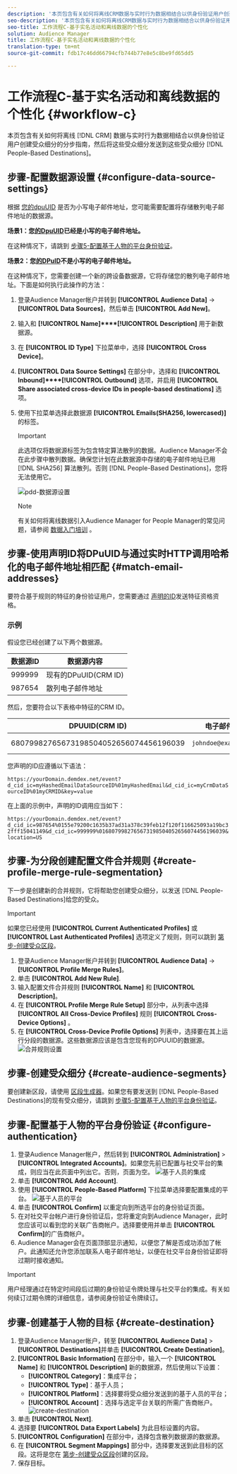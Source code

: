 ```yaml
---
description: '本页包含有关如何将离线CRM数据与实时行为数据相结合以供身份验证用户创建受众细分的分步指南，然后将这些受众细分发送到基于人员的目标。 '
seo-description: '本页包含有关如何将离线CRM数据与实时行为数据相结合以供身份验证用户创建受众细分的分步指南，然后将这些受众细分发送到基于人员的目标。  '
seo-title: 工作流程C-基于实名活动和离线数据的个性化
solution: Audience Manager
title: 工作流程C-基于实名活动和离线数据的个性化
translation-type: tm+mt
source-git-commit: fdb17c46dd66794cfb744b77e8e5c8be9fd65dd5

---
```



# 工作流程C-基于实名活动和离线数据的个性化 {#workflow-c}

本页包含有关如何将离线 [!DNL CRM] 数据与实时行为数据相结合以供身份验证用户创建受众细分的分步指南，然后将这些受众细分发送到这些受众细分 [!DNL People-Based Destinations]。

## 步骤-配置数据源设置 {#configure-data-source-settings}

根据 [您的dpuUID](../../reference/ids-in-aam.md) 是否为小写电子邮件地址，您可能需要配置将存储散列电子邮件地址的数据源。

**场景1：您[的DpuUID](../../reference/ids-in-aam.md)已经是小写的电子邮件地址。**

在这种情况下，请跳到 [步骤5-配置基于人物的平台身份验证](#configure-authentication)。

**场景2：您[的DPuID](../../reference/ids-in-aam.md)不是小写的电子邮件地址。**

在这种情况下，您需要创建一个新的跨设备数据源，它将存储您的散列电子邮件地址。下面是如何执行此操作的方法：

1. 登录Audience Manager帐户并转到 **[!UICONTROL Audience Data]** -&gt; **[!UICONTROL Data Sources]**，然后单击 **[!UICONTROL Add New]**。
1. 输入和 **[!UICONTROL Name]****[!UICONTROL Description]** 用于新数据源。
1. 在 **[!UICONTROL ID Type]** 下拉菜单中，选择 **[!UICONTROL Cross Device]**。
1. **[!UICONTROL Data Source Settings]** 在部分中，选择和 **[!UICONTROL Inbound]****[!UICONTROL Outbound]** 选项，并启用 **[!UICONTROL Share associated cross-device IDs in people-based destinations]** 选项。
1. 使用下拉菜单选择此数据源 **[!UICONTROL Emails(SHA256, lowercased)]** 的标签。
   >[!IMPORTANT]
   >
   >此选项仅将数据源标签为包含特定算法散列的数据。Audience Manager不会在此步骤中散列数据。确保您计划在此数据源中存储的电子邮件地址已用 [!DNL SHA256] 算法散列。否则 [!DNL People-Based Destinations]，您将无法使用它。

   ![pdd-数据源设置](assets/pbd-ds-config.png)

   >[!NOTE]
   >
   > 有关如何将离线数据引入Audience Manager for People Manager的常见问题，请参阅 [数据入门培训](people-based-destinations-prerequisites.md#data-onboarding) 。

## 步骤-使用声明ID将DPuUID与通过实时HTTP调用哈希化的电子邮件地址相匹配 {#match-email-addresses}

要符合基于规则的特征的身份验证用户，您需要通过 [声明的ID](../declared-ids.md)发送特征资格资格。

### 示例

假设您已经创建了以下两个数据源。

| 数据源ID | 数据源内容 |
| -------------- | -------------------------- |
| 999999 | 现有的DPuUID(CRM ID) |
| 987654 | 散列电子邮件地址 |

然后，您要符合以下表格中特征的CRM ID。

| DPUUID(CRM ID) | 电子邮件地址 | 散列电子邮件地址 | 特性 |
| -------------------------------------- | --------------------- | ---------------------------------------------------------------- | ------------- |
| 68079982765673198504052656074456196039 | `johndoe@example.com` | 55e79200c1635b37ad31a378c39feb12f120f116625093a19bc32fff15041149 | location= US |

您声明的ID应遵循以下语法：

`https://yourDomain.demdex.net/event?d_cid_ic=myHashedEmailDataSourceID%01myHashedEmail&d_cid_ic=myCrmDataSourceID%01myCRMID&key=value`

在上面的示例中，声明的ID调用应当如下：

`https://yourDomain.demdex.net/event?d_cid_ic=987654%0155e79200c1635b37ad31a378c39feb12f120f116625093a19bc32fff15041149&d_cid_ic=999999%0168079982765673198504052656074456196039&location=US`

## 步骤-为分段创建配置文件合并规则 {#create-profile-merge-rule-segmentation}

下一步是创建新的合并规则，它将帮助您创建受众细分，以发送 [!DNL People-Based Destinations]给您的受众。

>[!IMPORTANT]
>
>如果您已经使用 **[!UICONTROL Current Authenticated Profiles]** 或 **[!UICONTROL Last Authenticated Profiles]** 选项定义了规则，则可以跳到 [第步-创建受众区段](#create-audience-segments)。

1. 登录Audience Manager帐户并转到 **[!UICONTROL Audience Data]** -&gt; **[!UICONTROL Profile Merge Rules]**。
2. 单击 **[!UICONTROL Add New Rule]**.
3. 输入配置文件合并规则 **[!UICONTROL Name]** 和 **[!UICONTROL Description]**。
4. 在 **[!UICONTROL Profile Merge Rule Setup]** 部分中，从列表中选择 **[!UICONTROL All Cross-Device Profiles]** 规则 **[!UICONTROL Cross-Device Options]** 。
5. 在 **[!UICONTROL Cross-Device Profile Options]** 列表中，选择要在其上运行分段的数据源。这些数据源应该是包含您现有的DPUUID的数据源。
   ![合并规则设置](assets/pbd-pmr-combined.png)

## 步骤-创建受众细分 {#create-audience-segments}

要创建新区段，请使用 [区段生成器](../segments/segment-builder.md)。如果您有要发送到 [!DNL People-Based Destinations]的现有受众细分，请跳到 [步骤5-配置基于人物的平台身份验证](#configure-authentication)。

## 步骤-配置基于人物的平台身份验证 {#configure-authentication}

1. 登录Audience Manager帐户，然后转到 **[!UICONTROL Administration]** &gt; **[!UICONTROL Integrated Accounts]**。如果您先前已配置与社交平台的集成，则应当在此页面中列出它。否则，页面为空。
   ![基于人员的集成](assets/pbd-config.png)
2. 单击 **[!UICONTROL Add Account]**.
3. 使用 **[!UICONTROL People-Based Platform]** 下拉菜单选择要配置集成的平台。
   ![基于人员的平台](assets/pbd-add.png)
4. 单击 **[!UICONTROL Confirm]** 以重定向到所选平台的身份验证页面。
5. 在对社交平台帐户进行身份验证后，您将重定向到Audience Manager，此时您应该可以看到您的关联广告商帐户。选择要使用并单击 **[!UICONTROL Confirm]**&#x200B;的广告商帐户。
6. Audience Manager会在页面顶部显示通知，以便您了解是否成功添加了帐户。此通知还允许您添加联系人电子邮件地址，以便在社交平台身份验证即将过期时接收通知。

>[!IMPORTANT]
>
>用户经理通过在特定时间段后过期的身份验证令牌处理与社交平台的集成。有关如何续订过期令牌的详细信息，请参阅身份验证令牌续订。

## 步骤-创建基于人物的目标 {#create-destination}

1. 登录Audience Manager帐户，转至 **[!UICONTROL Audience Data]** &gt; **[!UICONTROL Destinations]**&#x200B;并单击 **[!UICONTROL Create Destination]**。
1. **[!UICONTROL Basic Information]** 在部分中，输入一个 **[!UICONTROL Name]** 和 **[!UICONTROL Description]** 新的数据源，然后使用以下设置：
   * **[!UICONTROL Category]**：集成平台；
   * **[!UICONTROL Type]**：基于人员；
   * **[!UICONTROL Platform]**：选择要将受众细分发送到的基于人员的平台；
   * **[!UICONTROL Account]**：选择与选定平台关联的所需广告商帐户。
      ![create-destination](assets/pbd-create-destination.png)
1. 单击 **[!UICONTROL Next]**.
1. 选择要 **[!UICONTROL Data Export Labels]** 为此目标设置的内容。
1. **[!UICONTROL Configuration]** 在部分中，选择包含散列数据源的数据源。
1. 在 **[!UICONTROL Segment Mappings]** 部分中，选择要发送到此目标的区段。这将是您在 [第步-创建受众区段](#create-audience-segments)创建的区段。
1. 保存目标。
